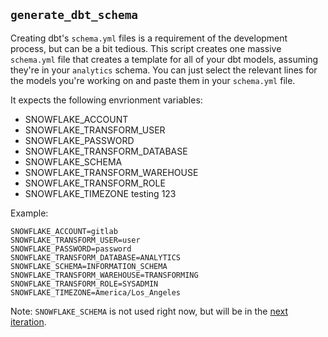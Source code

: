 ## `generate_dbt_schema`

Creating dbt's `schema.yml` files is a requirement of the development process, but can be a bit tedious. This script creates one massive `schema.yml` file that creates a template for all of your dbt models, assuming they're in your `analytics` schema. You can just select the relevant lines for the models you're working on and paste them in your `schema.yml` file. 

It expects the following envrionment variables:
* SNOWFLAKE_ACCOUNT
* SNOWFLAKE_TRANSFORM_USER
* SNOWFLAKE_PASSWORD
* SNOWFLAKE_TRANSFORM_DATABASE
* SNOWFLAKE_SCHEMA
* SNOWFLAKE_TRANSFORM_WAREHOUSE
* SNOWFLAKE_TRANSFORM_ROLE
* SNOWFLAKE_TIMEZONE testing 123

Example:
```
SNOWFLAKE_ACCOUNT=gitlab
SNOWFLAKE_TRANSFORM_USER=user
SNOWFLAKE_PASSWORD=password
SNOWFLAKE_TRANSFORM_DATABASE=ANALYTICS
SNOWFLAKE_SCHEMA=INFORMATION_SCHEMA 
SNOWFLAKE_TRANSFORM_WAREHOUSE=TRANSFORMING
SNOWFLAKE_TRANSFORM_ROLE=SYSADMIN
SNOWFLAKE_TIMEZONE=America/Los_Angeles
```

Note: `SNOWFLAKE_SCHEMA` is not used right now, but will be in the [next iteration](https://gitlab.com/meltano/analytics/issues/715).
